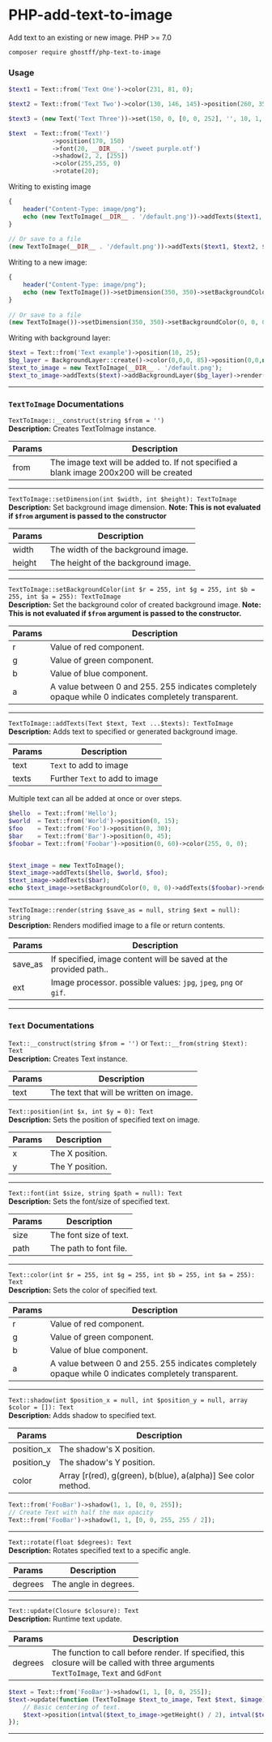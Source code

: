 # PHP-add-text-to-image  
Add text to an existing or new image. PHP >= 7.0

```shell
composer require ghostff/php-text-to-image
```

### Usage
```php
$text1 = Text::from('Text One')->color(231, 81, 0);

$text2 = Text::from('Text Two')->color(130, 146, 145)->position(260, 35);

$text3 = (new Text('Text Three'))->set(150, 0, [0, 0, 252], '', 10, 1, 1, [50, 205, 50]);

$text  = Text::from('Text!')
            ->position(170, 150)
            ->font(20, __DIR__ . '/sweet purple.otf')
            ->shadow(2, 2, [255])
            ->color(255,255, 0)
            ->rotate(20);

```
Writing to existing image
```php
{
    header("Content-Type: image/png");
    echo (new TextToImage(__DIR__ . '/default.png'))->addTexts($text1, $text2, $text3, $text)->render();
}
    
// Or save to a file
(new TextToImage(__DIR__ . '/default.png'))->addTexts($text1, $text2, $text3, $text)->render(__DIR__ . '/tmp.png')
```
Writing to a new image:
```php
{
    header("Content-Type: image/png");
    echo (new TextToImage())->setDimension(350, 350)->setBackgroundColor(0, 0, 0)->addTexts($text1, $text2, $text3, $text)->render();
}
    
// Or save to a file
(new TextToImage())->setDimension(350, 350)->setBackgroundColor(0, 0, 0)->addTexts($text1, $text2, $text3, $text)->render(__DIR__ . '/tmp.png');
```
Writing with background layer:
```php    
$text = Text::from('Text example')->position(10, 25);
$bg_layer = BackgroundLayer::create()->color(0,0,0, 85)->position(0,0,null, 40);
$text_to_image = new TextToImage(__DIR__ . '/default.png');
$text_to_image->addTexts($text)->addBackgroundLayer($bg_layer)->render(__DIR__ . '/tmp.png');
```


----

### `TextToImage` Documentations
`TextToImage::__construct(string $from = '')`   
**Description:** Creates TextToImage instance.  

| Params        |Description                            |
|---------------|---------------------------------------|
|from     |The image text will be added to. If not specified a blank image 200x200 will be created   |

---
`TextToImage::setDimension(int $width, int $height): TextToImage`   
**Description:** Set background image dimension. **Note: This is not evaluated if `$from` argument is passed to the constructor**   
  
| Params        |Description                                  |
|---------------|---------------------------------------------|
|width          |The width of the background image.                      |
|height	        |The height of the background image.                     |
---

`TextToImage::setBackgroundColor(int $r = 255, int $g = 255, int $b = 255, int $a = 255): TextToImage`   
**Description:** Set the background color of created background image. **Note: This is not evaluated if `$from` argument is passed to the constructor.**   

| Params        |Description                     |
|---------------|--------------------------------|
| r      |Value of red component.   |
| g      |Value of green component.  |
| b      |Value of blue component.   |
| a      |A value between 0 and 255. 255 indicates completely opaque while 0 indicates completely transparent.   |
---

`TextToImage::addTexts(Text $text, Text ...$texts): TextToImage`   
**Description:** Adds text to specified or generated background image.  

| Params        |Description                     |
|---------------|--------------------------------|
| text     |`Text` to add to image |
| texts     |Further `Text` to add to image |

Multiple text can all be added at once or over steps.
```php
$hello  = Text::from('Hello');
$world  = Text::from('World')->position(0, 15);
$foo    = Text::from('Foo')->position(0, 30);
$bar    = Text::from('Bar')->position(0, 45);
$foobar = Text::from('Foobar')->position(0, 60)->color(255, 0, 0);


$text_image = new TextToImage();
$text_image->addTexts($hello, $world, $foo);
$text_image->addTexts($bar);
echo $text_image->setBackgroundColor(0, 0, 0)->addTexts($foobar)->render();
```

---

`TextToImage::render(string $save_as = null, string $ext = null): string`   
**Description:** Renders modified image to a file or return contents.   

| Params        |Description                     |
|---------------|--------------------------------|
| save_as      |If specified, image content will be saved at the provided path..   |
| ext      |Image processor. possible values: `jpg`, `jpeg`, `png` or `gif`.  |
---


### `Text` Documentations
`Text::__construct(string $from = '')` or `Text::__from(string $text): Text`   
**Description:** Creates Text instance.  

| Params        |Description                            |
|---------------|---------------------------------------|
|text     |The text that will be written on image.   |


`Text::position(int $x, int $y = 0): Text`    
**Description:** Sets the position of specified text on image. 
  
| Params        |Description                        |
|---------------|-----------------------------------|
|x              |The X position.                    |
|y	            |The Y position.                    |
---

`Text::font(int $size, string $path = null): Text`   
**Description:** Sets the font/size of specified text.
  
| Params        |Description                        |
|---------------|-----------------------------------|
|size           |The font size of text.             |
|path      |The path to font file.             |
---


`Text::color(int $r = 255, int $g = 255, int $b = 255, int $a = 255): Text`   
**Description:** Sets the color of specified text.
  
| Params        |Description                        |
|---------------|-----------------------------------|
| r      |Value of red component.   |
| g      |Value of green component.  |
| b      |Value of blue component.   |
| a      |A value between 0 and 255. 255 indicates completely opaque while 0 indicates completely transparent.   |
---

`Text::shadow(int $position_x = null, int $position_y = null, array $color = []): Text`   
**Description:** Adds shadow to specified text.  
  
| Params        |Description                        |
|---------------|-----------------------------------|
|position_x     |The shadow's X position.           |
|position_y	    |The shadow's Y position.           |
|color	        | Array [r(red), g(green), b(blue), a(alpha)] See color method.                |
```php
Text::from('FooBar')->shadow(1, 1, [0, 0, 255]);
// Create Text with half the max opacity
Text::from('FooBar')->shadow(1, 1, [0, 0, 255, 255 / 2]);
```
---


`Text::rotate(float $degrees): Text`   
**Description:** Rotates specified text to a specific angle.

| Params        |Description                        |
|---------------|-----------------------------------|
| degrees      |The angle in degrees.   |
---


`Text::update(Closure $closure): Text`   
**Description:** Runtime text update.

| Params        |Description                        |
|---------------|-----------------------------------|
| degrees      |The function to call before render. If specified, this closure will be called with three arguments `TextToImage`, `Text` and `GdFont`   |
```php
$text = Text::from('FooBar')->shadow(1, 1, [0, 0, 255]);
$text->update(function (TextToImage $text_to_image, Text $text, $image) {
    // Basic centering of text.
    $text->position(intval($text_to_image->getHeight() / 2), intval($text_to_image->getWidth() / 2));
});
```
---


